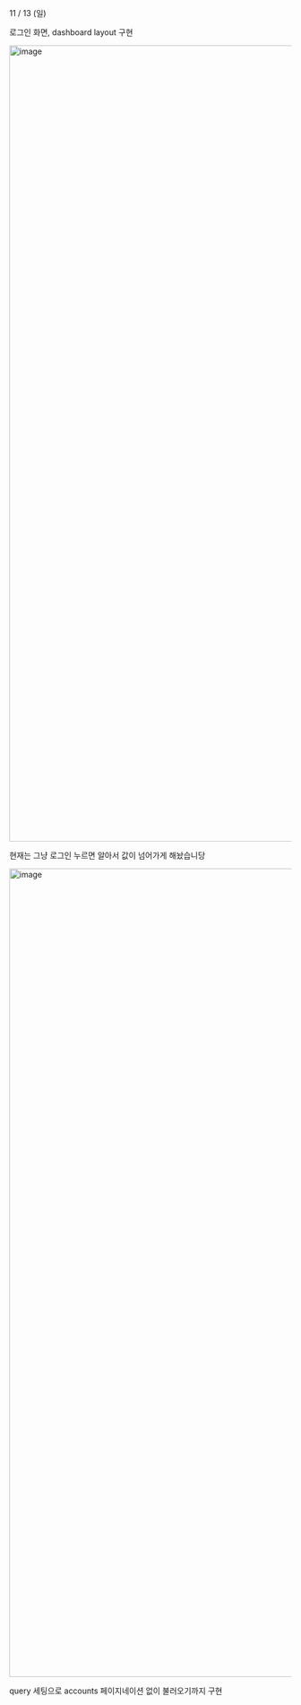 11 / 13 (일)

로그인 화면, dashboard layout 구현

<img width="1418" alt="image" src="https://user-images.githubusercontent.com/86206374/201490449-86c7f933-99eb-4206-8c55-079d219e3351.png">

현재는 그냥 로그인 누르면 알아서 값이 넘어가게 해놨습니당

<img width="1440" alt="image" src="https://user-images.githubusercontent.com/86206374/201490475-3d39eb2f-5b54-4780-a5e2-3a8588e8390e.png">

query 세팅으로 accounts 페이지네이션 없이 불러오기까지 구현
